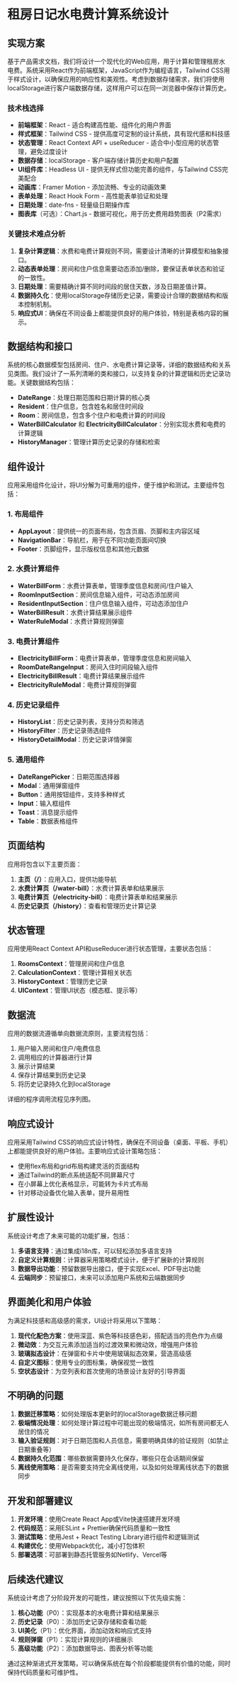 # 租房日记水电费计算系统设计

## 实现方案

基于产品需求文档，我们将设计一个现代化的Web应用，用于计算和管理租房水电费。系统采用React作为前端框架，JavaScript作为编程语言，Tailwind CSS用于样式设计，以确保应用的响应性和美观性。考虑到数据存储需求，我们将使用localStorage进行客户端数据存储，这样用户可以在同一浏览器中保存计算历史。

### 技术栈选择

- **前端框架**：React - 适合构建高性能、组件化的用户界面
- **样式框架**：Tailwind CSS - 提供高度可定制的设计系统，具有现代感和科技感
- **状态管理**：React Context API + useReducer - 适合中小型应用的状态管理，避免过度设计
- **数据存储**：localStorage - 客户端存储计算历史和用户配置
- **UI组件库**：Headless UI - 提供无样式但功能完善的组件，与Tailwind CSS完美配合
- **动画库**：Framer Motion - 添加流畅、专业的动画效果
- **表单处理**：React Hook Form - 高性能表单验证和处理
- **日期处理**：date-fns - 轻量级日期操作库
- **图表库**（可选）：Chart.js - 数据可视化，用于历史费用趋势图表（P2需求）

### 关键技术难点分析

1. **复杂计算逻辑**：水费和电费计算规则不同，需要设计清晰的计算模型和抽象接口。
2. **动态表单处理**：房间和住户信息需要动态添加/删除，要保证表单状态和验证的一致性。
3. **日期处理**：需要精确计算不同时间段的居住天数，涉及日期差值计算。
4. **数据持久化**：使用localStorage存储历史记录，需要设计合理的数据结构和版本控制机制。
5. **响应式UI**：确保在不同设备上都能提供良好的用户体验，特别是表格内容的展示。

## 数据结构和接口

系统的核心数据模型包括房间、住户、水电费计算记录等，详细的数据结构和关系见类图。我们设计了一系列清晰的类和接口，以支持复杂的计算逻辑和历史记录功能。关键数据结构包括：

- **DateRange**：处理日期范围和日期计算的核心类
- **Resident**：住户信息，包含姓名和居住时间段
- **Room**：房间信息，包含多个住户和电费计算的时间段
- **WaterBillCalculator** 和 **ElectricityBillCalculator**：分别实现水费和电费的计算逻辑
- **HistoryManager**：管理计算历史记录的存储和检索

## 组件设计

应用采用组件化设计，将UI分解为可重用的组件，便于维护和测试。主要组件包括：

### 1. 布局组件

- **AppLayout**：提供统一的页面布局，包含页眉、页脚和主内容区域
- **NavigationBar**：导航栏，用于在不同功能页面间切换
- **Footer**：页脚组件，显示版权信息和其他元数据

### 2. 水费计算组件

- **WaterBillForm**：水费计算表单，管理季度信息和房间/住户输入
- **RoomInputSection**：房间信息输入组件，可动态添加房间
- **ResidentInputSection**：住户信息输入组件，可动态添加住户
- **WaterBillResult**：水费计算结果展示组件
- **WaterRuleModal**：水费计算规则弹窗

### 3. 电费计算组件

- **ElectricityBillForm**：电费计算表单，管理季度信息和房间输入
- **RoomDateRangeInput**：房间入住时间段输入组件
- **ElectricityBillResult**：电费计算结果展示组件
- **ElectricityRuleModal**：电费计算规则弹窗

### 4. 历史记录组件

- **HistoryList**：历史记录列表，支持分页和筛选
- **HistoryFilter**：历史记录筛选组件
- **HistoryDetailModal**：历史记录详情弹窗

### 5. 通用组件

- **DateRangePicker**：日期范围选择器
- **Modal**：通用弹窗组件
- **Button**：通用按钮组件，支持多种样式
- **Input**：输入框组件
- **Toast**：消息提示组件
- **Table**：数据表格组件

## 页面结构

应用将包含以下主要页面：

1. **主页（/）**：应用入口，提供功能导航
2. **水费计算页（/water-bill）**：水费计算表单和结果展示
3. **电费计算页（/electricity-bill）**：电费计算表单和结果展示
4. **历史记录页（/history）**：查看和管理历史计算记录

## 状态管理

应用使用React Context API和useReducer进行状态管理，主要状态包括：

1. **RoomsContext**：管理房间和住户信息
2. **CalculationContext**：管理计算相关状态
3. **HistoryContext**：管理历史记录
4. **UIContext**：管理UI状态（模态框、提示等）

## 数据流

应用的数据流遵循单向数据流原则，主要流程包括：

1. 用户输入房间和住户/电费信息
2. 调用相应的计算器进行计算
3. 展示计算结果
4. 保存计算结果到历史记录
5. 将历史记录持久化到localStorage

详细的程序调用流程见序列图。

## 响应式设计

应用采用Tailwind CSS的响应式设计特性，确保在不同设备（桌面、平板、手机）上都能提供良好的用户体验。主要响应式设计策略包括：

- 使用flex布局和grid布局构建灵活的页面结构
- 通过Tailwind的断点系统适配不同屏幕尺寸
- 在小屏幕上优化表格显示，可能转为卡片式布局
- 针对移动设备优化输入表单，提升易用性

## 扩展性设计

系统设计考虑了未来可能的功能扩展，包括：

1. **多语言支持**：通过集成i18n库，可以轻松添加多语言支持
2. **自定义计算规则**：计算器采用策略模式设计，便于扩展新的计算规则
3. **数据导出功能**：预留数据导出接口，便于实现Excel、PDF导出功能
4. **云端同步**：预留接口，未来可以添加用户系统和云端数据同步

## 界面美化和用户体验

为满足科技感和高级感的需求，UI设计将采用以下策略：

1. **现代化配色方案**：使用深蓝、紫色等科技感色彩，搭配适当的亮色作为点缀
2. **微动效**：为交互元素添加适当的过渡效果和微动效，增强用户体验
3. **玻璃拟态设计**：在弹窗和卡片中使用玻璃拟态效果，营造高级感
4. **自定义图标**：使用专业的图标集，确保视觉一致性
5. **空状态设计**：为空列表和首次使用的场景设计友好的引导界面

## 不明确的问题

1. **数据迁移策略**：如何处理版本更新时的localStorage数据迁移问题
2. **极端情况处理**：如何处理计算过程中可能出现的极端情况，如所有房间都无人居住的情况
3. **输入验证规则**：对于日期范围和人员信息，需要明确具体的验证规则（如禁止日期重叠等）
4. **数据持久化范围**：哪些数据需要持久化保存，哪些只在会话期间保留
5. **离线使用策略**：是否需要支持完全离线使用，以及如何处理离线状态下的数据同步

## 开发和部署建议

1. **开发环境**：使用Create React App或Vite快速搭建开发环境
2. **代码规范**：采用ESLint + Prettier确保代码质量和一致性
3. **测试策略**：使用Jest + React Testing Library进行组件和逻辑测试
4. **构建优化**：使用Webpack优化，减小打包体积
5. **部署选项**：可部署到静态托管服务如Netlify、Vercel等

## 后续迭代建议

系统设计考虑了分阶段开发的可能性，建议按照以下优先级实施：

1. **核心功能**（P0）：实现基本的水电费计算和结果展示
2. **历史记录**（P0）：添加历史记录存储和查看功能
3. **UI美化**（P1）：优化界面，添加动效和响应式支持
4. **规则弹窗**（P1）：实现计算规则的详细展示
5. **高级功能**（P2）：添加数据导出、图表分析等功能

通过这种渐进式开发策略，可以确保系统在每个阶段都能提供有价值的功能，同时保持代码质量和可维护性。